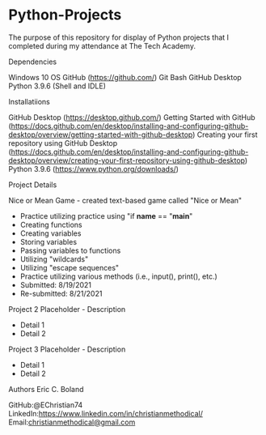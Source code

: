 # Python-Projects

The purpose of this repository for display of Python projects that I completed during my attendance at The Tech Academy.


Dependencies

Windows 10 OS
GitHub (https://github.com/)
Git Bash
GitHub Desktop
Python 3.9.6 (Shell and IDLE)


Installatiions

GitHub Desktop (https://desktop.github.com/)
Getting Started with GitHub (https://docs.github.com/en/desktop/installing-and-configuring-github-desktop/overview/getting-started-with-github-desktop)
Creating your first repository using GitHub Desktop (https://docs.github.com/en/desktop/installing-and-configuring-github-desktop/overview/creating-your-first-repository-using-github-desktop)
Python 3.9.6 (https://www.python.org/downloads/)



Project Details


Nice or Mean Game - created text-based game called "Nice or Mean"
* Practice utilizing practice using "if __name__ == "__main__"
* Creating functions
* Creating variables
* Storing variables
* Passing variables to functions
* Utilizing "wildcards"
* Utilizing "escape sequences"
* Practice utilizing various methods (i.e., input(), print(), etc.)
* Submitted: 8/19/2021
* Re-submitted: 8/21/2021

Project 2 Placeholder - Description
* Detail 1
* Detail 2

Project 3 Placeholder - Description
* Detail 1
* Detail 2





Authors Eric C. Boland

GitHub:@EChristian74
LinkedIn:https://www.linkedin.com/in/christianmethodical/
Email:christianmethodical@gmail.com


